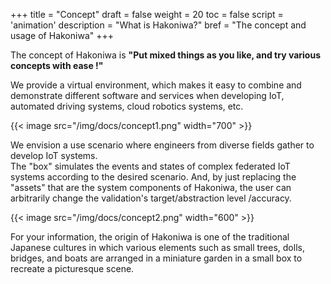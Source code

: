 +++
title = "Concept"
draft = false
weight = 20
toc = false
script = 'animation'
description = "What is Hakoniwa?"
bref = "The concept and usage of Hakoniwa"
+++

The concept of Hakoniwa is **"Put mixed things as you like, and try various concepts with ease !"**

We provide a virtual environment, which makes it easy to combine and demonstrate different software and services when developing IoT, automated driving systems, cloud robotics systems, etc.

{{< image src="/img/docs/concept1.png" width="700" >}}

We envision a use scenario where engineers from diverse fields gather to develop IoT systems.        
The "box" simulates the events and states of complex federated IoT systems according to the desired scenario.
And, by just replacing the "assets" that are the system components of Hakoniwa, the user can arbitrarily change the validation's target/abstraction level /accuracy.

{{< image src="/img/docs/concept2.png" width="600" >}}

For your information, the origin of Hakoniwa is one of the traditional Japanese cultures in which various elements such as small trees, dolls, bridges, and boats are arranged in a miniature garden in a small box to recreate a picturesque scene.
